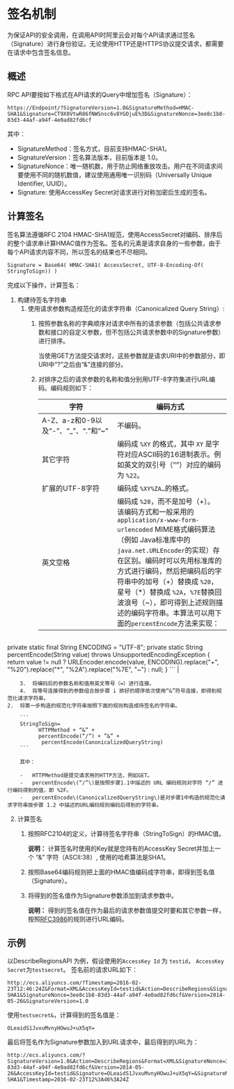 # 签名机制

为保证API的安全调用，在调用API时阿里云会对每个API请求通过签名（Signature）进行身份验证。无论使用HTTP还是HTTPS协议提交请求，都需要在请求中包含签名信息。

## 概述

RPC API要按如下格式在API请求的Query中增加签名（Signature）：

```
https://Endpoint/?SignatureVersion=1.0&SignatureMethod=HMAC-SHA1&Signature=CT9X0VtwR86fNWSnsc6v8YGOjuE%3D&SignatureNonce=3ee8c1b8-83d3-44af-a94f-4e0ad82fd6cf
```

其中：

-   SignatureMethod：签名方式，目前支持HMAC-SHA1。
-   SignatureVersion：签名算法版本，目前版本是 1.0。
-   SignatureNonce：唯一随机数，用于防止网络重放攻击。用户在不同请求间要使用不同的随机数值，建议使用通用唯一识别码（Universally Unique Identifier, UUID）。
-   Signature: 使用AccessKey Secret对请求进行对称加密后生成的签名。

## 计算签名

签名算法遵循RFC 2104 HMAC-SHA1规范，使用AccessSecret对编码、排序后的整个请求串计算HMAC值作为签名。签名的元素是请求自身的一些参数，由于每个API请求内容不同，所以签名的结果也不尽相同。

```
Signature = Base64( HMAC-SHA1( AccessSecret, UTF-8-Encoding-Of(
StringToSign)) )
```

完成以下操作，计算签名：

1.  构建待签名字符串
    1.  使用请求参数构造规范化的请求字符串（Canonicalized Query String）:
        1.  按照参数名称的字典顺序对请求中所有的请求参数（包括公共请求参数和接口的自定义参数，但不包括公共请求参数中的Signature参数）进行排序。

            当使用GET方法提交请求时，这些参数就是请求URI中的参数部分，即URI中“?”之后由“&”连接的部分。

        2.  对排序之后的请求参数的名称和值分别用UTF-8字符集进行URL编码。编码规则如下：

            |字符|编码方式|
            |--|----|
            |A-Z、a-z和0-9以及“-”、“\_”、“.”和“~”|不编码。|
            |其它字符|编码成 `%XY` 的格式，其中 `XY` 是字符对应ASCII码的16进制表示。例如英文的双引号（””）对应的编码为 `%22`。|
            |扩展的UTF-8字符|编码成 `%XY%ZA…`的格式。|
            |英文空格|编码成 `%20`，而不是加号（+）。 该编码方式和一般采用的 `application/x-www-form-urlencoded` MIME格式编码算法（例如 Java标准库中的 `java.net.URLEncoder`的实现）存在区别。编码时可以先用标准库的方式进行编码，然后把编码后的字符串中的加号（+）替换成 `%20`，星号（\*）替换成 `%2A`，`%7E`替换回波浪号（~），即可得到上述规则描述的编码字符串。本算法可以用下面的`percentEncode`方法来实现：

            ```
private static final String ENCODING = "UTF-8";
private static String percentEncode(String value) throws UnsupportedEncodingException 
{
return value != null ? URLEncoder.encode(value, ENCODING).replace("+", "%20").replace("*", "%2A").replace("%7E", "~") : null;
}
            ``` |

        3.  将编码后的参数名称和值用英文等号（=）进行连接。
        4.  将等号连接得到的参数组合按步骤 i 排好的顺序依次使用“&”符号连接，即得到规范化请求字符串。
    2.  将第一步构造的规范化字符串按照下面的规则构造成待签名的字符串。

        ```
        StringToSign=
              HTTPMethod + “&” +
              percentEncode(“/”) + ”&” +
               percentEncode(CanonicalizedQueryString)
        ```

        其中：

        -   HTTPMethod是提交请求用的HTTP方法，例如GET。
        -   percentEncode\(“/”\)是按照步骤1.1中描述的 URL 编码规则对字符 “/” 进行编码得到的值，即 %2F。
        -   percentEncode\(CanonicalizedQueryString\)是对步骤1中构造的规范化请求字符串按步骤 1.2 中描述的URL编码规则编码后得到的字符串。
2.  计算签名
    1.  按照RFC2104的定义，计算待签名字符串（StringToSign）的HMAC值。

        **说明：** 计算签名时使用的Key就是您持有的AccessKey Secret并加上一个 “&” 字符（ASCII:38）, 使用的哈希算法是SHA1。

    2.  按照Base64编码规则把上面的HMAC值编码成字符串，即得到签名值（Signature）。
    3.  将得到的签名值作为Signature参数添加到请求参数中。

        **说明：** 得到的签名值在作为最后的请求参数值提交时要和其它参数一样，按照[RFC3986](https://tools.ietf.org/html/rfc3986)的规则进行URL编码。


## 示例

以DescribeRegionsAPI 为例，假设使用的`AccessKey Id` 为 `testid`， `AccessKey Secret`为`testsecret`。 签名前的请求URL如下：

```
http://ecs.aliyuncs.com/?Timestamp=2016-02-23T12:46:24Z&Format=XML&AccessKeyId=testid&Action=DescribeRegions&SignatureMethod=HMAC-SHA1&SignatureNonce=3ee8c1b8-83d3-44af-a94f-4e0ad82fd6cf&Version=2014-05-26&SignatureVersion=1.0
```

使用`testsecret&`，计算得到的签名值是：

```
OLeaidS1JvxuMvnyHOwuJ+uX5qY=
```

最后将签名作为Signature参数加入到URL请求中，最后得到的URL为：

```
http://ecs.aliyuncs.com/?SignatureVersion=1.0&Action=DescribeRegions&Format=XML&SignatureNonce=3ee8c1b8-83d3-44af-a94f-4e0ad82fd6cf&Version=2014-05-26&AccessKeyId=testid&Signature=OLeaidS1JvxuMvnyHOwuJ+uX5qY=&SignatureMethod=HMAC-SHA1&Timestamp=2016-02-23T12%3A46%3A24Z
```

